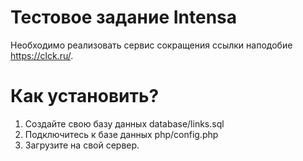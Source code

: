 # Тестовое задание Intensa

Необходимо реализовать сервис сокращения ссылки наподобие https://clck.ru/.

# Как установить?

1. Создайте свою базу данных database/links.sql
2. Подключитесь к базе данных php/config.php
3. Загрузите на свой сервер.
